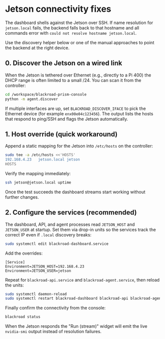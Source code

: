 # Jetson connectivity fixes

The dashboard shells against the Jetson over SSH. If name resolution for
`jetson.local` fails, the backend falls back to that hostname and all commands
error with `could not resolve hostname jetson.local`.

Use the discovery helper below or one of the manual approaches to point the
backend at the right device.

## 0. Discover the Jetson on a wired link

When the Jetson is tethered over Ethernet (e.g., directly to a Pi 400) the DHCP
range is often limited to a small /24. You can scan it from the controller:

```sh
cd /workspace/blackroad-prism-console
python -m agent.discover
```

If multiple interfaces are up, set `BLACKROAD_DISCOVER_IFACE` to pick the
Ethernet device (for example `enx00e04c123456`). The output lists the hosts that
respond to ping/SSH and flags the Jetson automatically.

## 1. Host override (quick workaround)

Append a static mapping for the Jetson into `/etc/hosts` on the controller:

```sh
sudo tee -a /etc/hosts <<'HOSTS'
192.168.4.23   jetson.local jetson
HOSTS
```

Verify the mapping immediately:

```sh
ssh jetson@jetson.local uptime
```

Once the test succeeds the dashboard streams start working without further
changes.

## 2. Configure the services (recommended)

The dashboard, API, and agent processes read `JETSON_HOST` and `JETSON_USER` at
startup. Set them via drop-in units so the services track the correct IP even if
`.local` discovery breaks:

```sh
sudo systemctl edit blackroad-dashboard.service
```

Add the overrides:

```
[Service]
Environment=JETSON_HOST=192.168.4.23
Environment=JETSON_USER=jetson
```

Repeat for `blackroad-api.service` and `blackroad-agent.service`, then reload the
units:

```sh
sudo systemctl daemon-reload
sudo systemctl restart blackroad-dashboard blackroad-api blackroad-agent
```

Finally confirm the connectivity from the console:

```sh
blackroad status
```

When the Jetson responds the "Run (stream)" widget will emit the live
`nvidia-smi` output instead of resolution failures.
